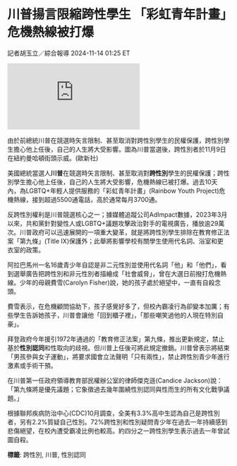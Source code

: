 # 川普揚言限縮跨性學生 「彩虹青年計畫」危機熱線被打爆

記者胡玉立／綜合報導 2024-11-14 01:25 ET

![由於前總統川普在競選時矢言限制、甚至取消對跨性別學生的民權保護，跨性別學生擔心他再度就任後，自己的人生將大受影響。圖為川普當選後，跨性別者於11月9日在紐約曼哈頓街頭示威。(歐新社)](https://pgw.worldjournal.com/gw/photo.php?u=https://uc.udn.com.tw/photo/wj/realtime/2024/11/14/30902252.jpg&x=0&y=0&sw=0&sh=0&sl=W&fw=800&exp=3600&q=75)

由於前總統川普在競選時矢言限制、甚至取消對跨性別學生的民權保護，跨性別學生擔心他上任後，自己的人生將大受影響。圖為川普當選後，跨性別者於11月9日在紐約曼哈頓街頭示威。(歐新社)

美國總統當選人**川普**在競選時矢言限制、甚至取消對**跨性別**學生的民權保護；跨性別學生擔心他上任後，自己的人生將大受影響，危機熱線已被打爆。過去10天內，為LGBTQ+年輕人提供服務的「彩虹青年計畫」(Rainbow Youth Project)危機熱線，接到超過5500通電話，高於通常每月3700通。

反跨性別權利是川普競選核心之一；據媒體追蹤公司AdImpact數據，2023年3月以來，共和黨針對變性人或LGBTQ+議題攻擊政治對手的電視廣告，播放逾29萬次。川普政府可以迅速展開的一項重大變革，就是將跨性別學生排除在教育修正法案「第九條」(Title IX)保護外；此舉將影響學校有關學生使用代名詞、浴室和更衣室的政策。

阿拉巴馬州一名16歲青少年自認是非二元性別並使用代名詞「他」和「他們」，看到選舉廣告把跨性別和非元性別者描繪成「社會威脅」，曾在大選日前撥打危機熱線。少年的母親費雪(Carolyn Fisher)說，她的孩子處於絕望中，一直有自殺念頭。

費雪表示，在危機顧問協助下，孩子感覺好多了，但校內霸凌行為卻變本加厲；有些學生告訴她孩子，川普會讓他「回到櫃子裡」，「那些嘲笑過他的人現在特別自豪」。

拜登政府今年援引1972年通過的「教育修正法案」第九條，推出更新規定，禁止基於**性別認同**和性取向的歧視。但川普上任後可將此規定撤銷。川普曾表示將結束「男孩參與女子運動」，將要求國會立法聲明「只有兩性」，禁止跨性別青少年進行激素或手術干預。

在川普第一任政府領導教育部民權辦公室的律師傑克遜(Candice Jackson)說：「第九條將是優先議題；它象徵過去幾年圍繞性別認同與性而生的所有文化戰爭議題。」

根據聯邦疾病防治中心(CDC)10月調查，全美有3.3%高中生認為自己是跨性別者，另有2.2%質疑自己性別。72%跨性別和性別疑問青少年在過去一年持續感到悲傷絕望，在校內遭受霸凌比例也較高。約四分之一跨性別學生表示過去一年曾試圖自殺。

**標籤**: 跨性別, 川普, 性別認同